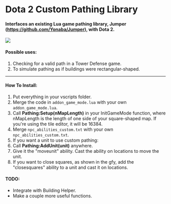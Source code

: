 Dota 2 Custom Pathing Library
==============
#### Interfaces an existing Lua game pathing library, Jumper (https://github.com/Yonaba/Jumper), with Dota 2.

![](http://giant.gfycat.com/InfiniteImaginaryBettong.gif)

#### Possible uses:
1. Checking for a valid path in a Tower Defense game.
2. To simulate pathing as if buildings were rectangular-shaped.

---------------------

#### How To Install:
1. Put everything in your vscripts folder.
2. Merge the code in ```addon_game_mode.lua``` with your own ```addon_game_mode.lua```.
3. Call **Pathing:Setup(nMapLength)** in your InitGameMode function, where nMapLength is the length of one side of your square-shaped map. If you're using the tile editor, it will be 16384.
4. Merge ```npc_abilities_custom.txt``` with your own ```npc_abilities_custom.txt```.
5. If you want a unit to use custom pathing:
  1. Call **Pathing:AddUnit(unit)** anywhere.
  2. Give it the "moveunit" ability. Cast the ability on locations to move the unit.
6. If you want to close squares, as shown in the gfy, add the "closesquares" ability to a unit and cast it on locations.

#### TODO:
* Integrate with Building Helper.
* Make a couple more useful functions.
